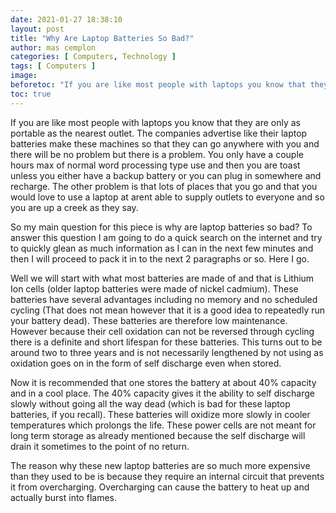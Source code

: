 ```yaml
---
date: 2021-01-27 18:38:10
layout: post
title: "Why Are Laptop Batteries So Bad?"
author: mas cemplon
categories: [ Computers, Technology ]
tags: [ Computers ]
image:
beforetoc: "If you are like most people with laptops you know that they are only as portable as the nearest outlet. The companies advertise like their laptop batteries make these machines so that they can go anywhere with you and there will be no problem but there is a problem. You only have a couple hours max of normal word processing type use and then you are toast unless you either have a backup battery or you can plug in somewhere and recharge. The other problem is that lots of place...."
toc: true
---
```

If you are like most people with laptops you know that they are only as portable as the nearest outlet. The companies advertise like their laptop batteries make these machines so that they can go anywhere with you and there will be no problem but there is a problem. You only have a couple hours max of normal word processing type use and then you are toast unless you either have a backup battery or you can plug in somewhere and recharge. The other problem is that lots of places that you go and that you would love to use a laptop at arent able to supply outlets to everyone and so you are up a creek as they say.

So my main question for this piece is why are laptop batteries so bad? To answer this question I am going to do a quick search on the internet and try to quickly glean as much information as I can in the next few minutes and then I will proceed to pack it in to the next 2 paragraphs or so. Here I go.

Well we will start with what most batteries are made of and that is Lithium Ion cells (older laptop batteries were made of nickel cadmium). These batteries have several advantages including no memory and no scheduled cycling (That does not mean however that it is a good idea to repeatedly run your battery dead). These batteries are therefore low maintenance. However because their cell oxidation can not be reversed through cycling there is a definite and short lifespan for these batteries. This turns out to be around two to three years and is not necessarily lengthened by not using as oxidation goes on in the form of self discharge even when stored.

Now it is recommended that one stores the battery at about 40% capacity and in a cool place. The 40% capacity gives it the ability to self discharge slowly without going all the way dead (which is bad for these laptop batteries, if you recall). These batteries will oxidize more slowly in cooler temperatures which prolongs the life. These power cells are not meant for long term storage as already mentioned because the self discharge will drain it sometimes to the point of no return.

The reason why these new laptop batteries are so much more expensive than they used to be is because they require an internal circuit that prevents it from overcharging. Overcharging can cause the battery to heat up and actually burst into flames.

